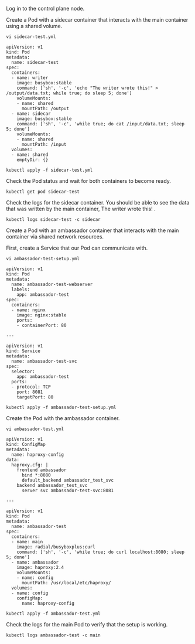 Log in to the control plane node.

Create a Pod with a sidecar container that interacts with the main container using a shared volume.
```shell
vi sidecar-test.yml
```
```shell
apiVersion: v1
kind: Pod
metadata:
  name: sidecar-test
spec:
  containers:
  - name: writer
    image: busybox:stable
    command: ['sh', '-c', 'echo "The writer wrote this!" > /output/data.txt; while true; do sleep 5; done']
    volumeMounts:
    - name: shared
      mountPath: /output
  - name: sidecar
    image: busybox:stable
    command: ['sh', '-c', 'while true; do cat /input/data.txt; sleep 5; done']
    volumeMounts:
    - name: shared
      mountPath: /input
  volumes:
  - name: shared
    emptyDir: {}
```
```shell
kubectl apply -f sidecar-test.yml
```
Check the Pod status and wait for both containers to become ready.
```shell
kubectl get pod sidecar-test
```
Check the logs for the sidecar container. You should be able to see the data that was written by the main container, The writer
wrote this! .
```shell
kubectl logs sidecar-test -c sidecar
```
Create a Pod with an ambassador container that interacts with the main container via shared network resources.

First, create a Service that our Pod can communicate with.
```shell
vi ambassador-test-setup.yml
```
```shell
apiVersion: v1
kind: Pod
metadata:
  name: ambassador-test-webserver
  labels:
    app: ambassador-test
spec:
  containers:
  - name: nginx
    image: nginx:stable
    ports:
    - containerPort: 80

---

apiVersion: v1
kind: Service
metadata:
  name: ambassador-test-svc
spec:
  selector:
    app: ambassador-test
  ports:
  - protocol: TCP
    port: 8081
    targetPort: 80
```
```shell
kubectl apply -f ambassador-test-setup.yml
```
Create the Pod with the ambassador container.
```shell
vi ambassador-test.yml
```
```shell
apiVersion: v1
kind: ConfigMap
metadata:
  name: haproxy-config
data:
  haproxy.cfg: |
    frontend ambassador
      bind *:8080
      default_backend ambassador_test_svc
    backend ambassador_test_svc
      server svc ambassador-test-svc:8081

---

apiVersion: v1
kind: Pod
metadata:
  name: ambassador-test
spec:
  containers:
  - name: main
    image: radial/busyboxplus:curl
    command: ['sh', '-c', 'while true; do curl localhost:8080; sleep 5; done']
  - name: ambassador
    image: haproxy:2.4
    volumeMounts:
    - name: config
      mountPath: /usr/local/etc/haproxy/
  volumes:
  - name: config
    configMap:
      name: haproxy-config
```
```shell
kubectl apply -f ambassador-test.yml
```
Check the logs for the main Pod to verify that the setup is working.
```shell
kubectl logs ambassador-test -c main
```
